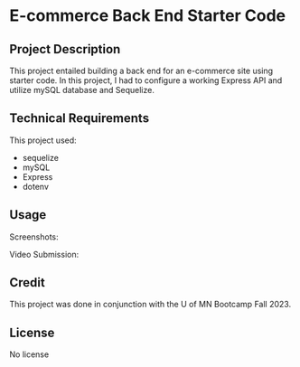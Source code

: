 # E-commerce Back End Starter Code

## Project Description
This project entailed building a back end for an e-commerce site using starter code. In this project, I had to configure a working Express API and utilize mySQL database and Sequelize.

## Technical Requirements
This project used:
* sequelize
* mySQL
* Express
* dotenv

## Usage

Screenshots:

Video Submission:


## Credit
This project was done in conjunction with the U of MN Bootcamp Fall 2023. 

## License
No license